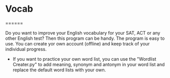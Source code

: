 # Vocab
======

Do you want to improve your English vocabulary for your SAT, ACT or any other English test? 
Then this program can be handy. The program is easy to use. You can create yor own account (offline) and keep track of your individual progress.
* If you want to practice your own word list, you can use the "Wordlist Creater.py" to add meaning, synonym and antonym in your word list and replace the default word lists with your own.

